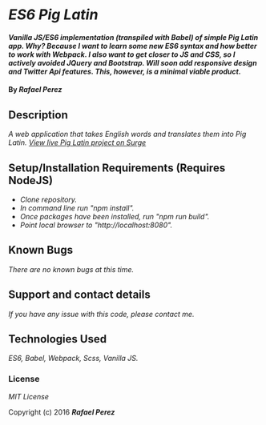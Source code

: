 # _ES6 Pig Latin_

#### _Vanilla JS/ES6 implementation (transpiled with Babel) of simple Pig Latin app. Why? Because I want to learn some new ES6 syntax and how better to work with Webpack. I also want to get closer to JS and CSS, so I actively avoided JQuery and Bootstrap. Will soon add responsive design and Twitter Api features. This, however, is a minimal viable product._

#### By _**Rafael Perez**_

## Description

_A web application that takes English words and translates them into Pig Latin.
[View live Pig Latin project on Surge](http://pig-latin.surge.sh/)_


## Setup/Installation Requirements (Requires NodeJS)

* _Clone repository._
* _In command line run "npm install"._
* _Once packages have been installed, run "npm run build"._
* _Point local browser to "http://localhost:8080"._

## Known Bugs

_There are no known bugs at this time._

## Support and contact details

_If you have any issue with this code, please contact me._

## Technologies Used

_ES6, Babel, Webpack, Scss, Vanilla JS._

### License

*MIT License*

Copyright (c) 2016 **_Rafael Perez_**
